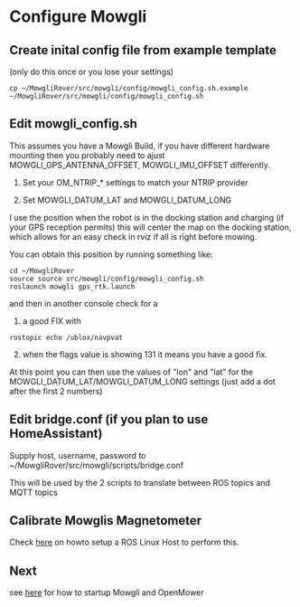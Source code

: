 # Configure Mowgli

## Create inital config file from example template

(only do this once or you lose your settings)

```
cp ~/MowgliRover/src/mowgli/config/mowgli_config.sh.example ~/MowgliRover/src/mowgli/config/mowgli_config.sh
```

## Edit mowgli_config.sh

This assumes you have a Mowgli Build, if you have different hardware mounting then you probably need to ajust MOWGLI_GPS_ANTENNA_OFFSET, MOWGLI_IMU_OFFSET differently.

1. Set your OM_NTRIP_* settings to match your NTRIP provider

2. Set MOWGLI_DATUM_LAT and MOWGLI_DATUM_LONG

I use the position when the robot is in the docking station and charging (if your GPS reception permits) this will center the map on the docking station,
which allows for an easy check in rviz if all is right before mowing.

You can obtain this position by running something like:

```
cd ~/MowgliRover
source source src/mowgli/config/mowgli_config.sh
roslaunch mowgli gps_rtk.launch
```
and then in another console check for a

1. a good FIX with 

```
rostopic echo /ublox/navpvat
```

2. when the flags value is showing 131 it means you have a good fix.

At this point you can then use the values of "lon" and "lat" for the MOWGLI_DATUM_LAT/MOWGLI_DATUM_LONG settings (just add a dot after the first 2 numbers)


## Edit bridge.conf (if you plan to use HomeAssistant)

Supply host, username, password to ~/MowgliRover/src/mowgli/scripts/bridge.conf

This will be used by the 2 scripts to translate between ROS topics and MQTT topics

## Calibrate Mowglis Magnetometer

Check [here](https://github.com/cloudn1ne/MowgliBase/blob/main/help/Setup.md) on howto setup a ROS Linux Host to perform this.

## Next

see [here](StartMowgli.md) for how to startup Mowgli and OpenMower

